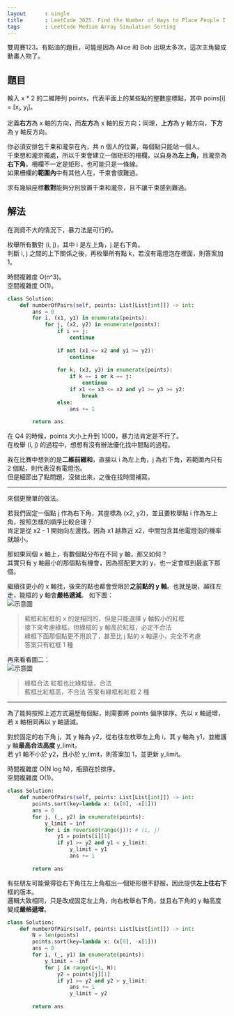 ```yaml
---
layout      : single
title       : LeetCode 3025. Find the Number of Ways to Place People I
tags        : LeetCode Medium Array Simulation Sorting
---
```

雙周賽123。有點油的題目，可能是因為 Alice 和 Bob 出現太多次，這次主角變成動畫人物了。

## 題目

輸入 x \* 2 的二維陣列 points，代表平面上的某些點的整數座標點，其中 poins[i] = [x<sub>i</sub>, y<sub>i</sub>]。  

定義**右方**為 x 軸的方向，而**左方**為 x 軸的反方向；同理，**上方**為 y 軸方向，**下方**為 y 軸反方向。  

你必須安排包千束和瀧奈在內，共 n 個人的位置，每個點只能站一個人。  
千束想和瀧奈獨處，所以千束會建立一個矩形的柵欄，以自身為**左上角**，且瀧奈為**右下角**。柵欄不一定是矩形，也可能只是一條線。  
如果柵欄的**範圍內**中有其他人在，千束會很難過。  

求有幾組座標**數對**能夠分別放置千束和瀧奈，且不讓千束感到難過。  

## 解法

在測資不大的情況下，暴力法是可行的。  

枚舉所有數對 (i, j)，其中 i 是左上角，j 是右下角。  
判斷 i, j 之間的上下關係之後，再枚舉所有點 k，若沒有電燈泡在裡面，則答案加 1。  

時間複雜度 O(n^3)。  
空間複雜度 O(1)。  

```python
class Solution:
    def numberOfPairs(self, points: List[List[int]]) -> int:
        ans = 0
        for i, (x1, y1) in enumerate(points):
            for j, (x2, y2) in enumerate(points):
                if i == j:
                    continue
                
                if not (x1 <= x2 and y1 >= y2):
                    continue
                
                for k, (x3, y3) in enumerate(points):
                    if k == i or k == j:
                        continue
                    if x1 <= x3 <= x2 and y1 >= y3 >= y2:
                        break
                else:
                    ans += 1
                    
        return ans
```

在 Q4 的時候，points 大小上升到 1000，暴力法肯定是不行了。  
在枚舉 (i, j) 的過程中，想想有沒有辦法優化找中間點的過程。  

我在比賽中想到的是**二維前綴和**，直接以 i 為左上角，j 為右下角，若範圍內只有 2 個點，則代表沒有電燈泡。  
但是細節出了點問題，沒做出來，之後在找時間補寫。  

---

來個更簡單的做法。  

若我們固定一個點 j 作為右下角，其座標為 (x2, y2)，並且要枚舉點 i 作為左上角，按照怎樣的順序比較合理？  
肯定是從 x2 - 1 開始向左邊找。因為 x1 越靠近 x2，中間包含其他電燈泡的機率就越小。  

那如果同個 x 軸上，有數個點分布在不同 y 軸，那又如何？  
其實只有 y 軸最小的那個點有機會，因為搭配更大的 y，也一定會框到最底下那個。  

繼續往更小的 x 軸找，後來的點也都會受限於**之前點的 y 軸**。也就是說，越往左走，能框的 y 軸會**嚴格遞減**。
如下圖：  
![示意圖](/assets/img/2305-1.jpg)
> 藍框和紅框的 x 的是相同的，但是只能選擇 y 軸較小的紅框  
> 接下來考慮綠框。但綠框的 y 軸高於紅框，必定不合法  
> 綠框下面那個點更不用說了，甚至比 j 點的 x 軸還小，完全不考慮  
> 答案只有紅框 1 種  

再來看看圖二：  
![示意圖](/assets/img/2305-2.jpg)
> 綠框合法
> 紅框也比綠框低，合法  
> 藍框比紅框高，不合法
> 答案有綠框和紅框 2 種  

---

為了能夠按照上述方式遍歷每個點，則需要將 points 偏序排序。先以 x 軸遞增，若 x 軸相同再以 y 軸遞減。  

對於固定的右下角 j，其 y 軸為 y2，從右往左枚舉左上角 i，其 y 軸為 y1，並維護 y 軸**最高合法高度** y_limit。  
若 y1 軸不小於 y2，且小於 y_limit，則答案加 1，並更新 y_limit。  

時間複雜度 O(N log N)，瓶頸在於排序。  
空間複雜度 O(1)。  

```python
class Solution:
    def numberOfPairs(self, points: List[List[int]]) -> int:
        points.sort(key=lambda x: (x[0], -x[1])) 
        ans = 0
        for j, (_, y2) in enumerate(points):
            y_limit = inf
            for i in reversed(range(j)): # (i, j)
                y1 = points[i][1]
                if y1 >= y2 and y1 < y_limit:
                    y_limit = y1
                    ans += 1
                
        return ans
```

有些朋友可能覺得從右下角往左上角框出一個矩形很不舒服，因此提供**左上往右下**框的版本。  
邏輯大致相同，只是改成固定左上角，向右枚舉右下角，並且右下角的 y 軸高度變成**嚴格遞增**。  

```python
class Solution:
    def numberOfPairs(self, points: List[List[int]]) -> int:
        N = len(points)
        points.sort(key=lambda x: (x[0], -x[1])) 
        ans = 0
        for i, (_, y1) in enumerate(points):
            y_limit = -inf
            for j in range(i+1, N):
                y2 = points[j][1]
                if y1 >= y2 and y2 > y_limit:
                    ans += 1
                    y_limit = y2
                
        return ans
```
